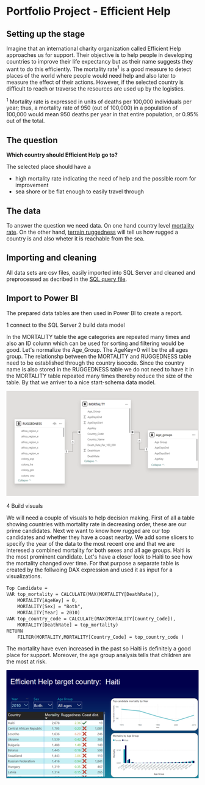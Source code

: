# Portfolio Project - Efficient Help

## Setting up the stage

Imagine that an international charity organization called Efficient Help approaches us for support. Their objective is to help people in developing countries to improve their life expectancy but as their name suggests they want to do this efficiently. The mortality rate<sup>1</sup> is a good measure to detect places of the world where people would need help and also later to measure the effect of their actions. However, if the selected country is difficult to reach or traverse the resources are used up by the logistics. 

<sup>1</sup> Mortality rate is expressed in units of deaths per 100,000 individuals per year; thus, a mortality rate of 950 (out of 100,000) in a population of 100,000 would mean 950 deaths per year in that entire population, or 0.95% out of the total.

## The question

**Which country should Efficient Help go to?**

The selected place should have a
  * high mortality rate indicating the need of help and the possible room for improvement
  * sea shore or be flat enough to easily travel through

## The data

To answer the question we need data. On one hand country level [mortality rate](https://public.tableau.com/app/sample-data/IHME_GBD_2010_MORTALITY_AGE_SPECIFIC_BY_COUNTRY_1970_2010.csv). On the other hand, [terrain ruggedness](https://diegopuga.org/data/rugged/) will tell us how rugged a country is and also wheter it is reachable from the sea. 


## Importing and cleaning

All data sets are csv files, easily imported into SQL Server and cleaned and preprocessed as decribed in the [SQL query file](Portfolio_SQLQuery.sql). 

## Import to Power BI

The prepared data tables are then used in Power BI to create a report.

1 connect to the SQL Server
2 build data model

In the MORTALITY table the age categories are repeated many times and also an ID column which can be used for sorting and filtering would be good. Let's normalize the Age_Group. The AgeKey=0 will be the all ages group. 
The relationshp between the MORTALITY and RUGGEDNESS table need to be established through the country isocode. Since the country name is also stored in the RUGGEDNESS table we do not need to have it in the MORTALITY table repeated many times thereby reduce the size of the table. 
By that we arriver to a nice start-schema data model.

![alt text](https://github.com/dszollosi/Portfolio/blob/main/screeshots/data_model_v0.png)


4 Build visuals

We will need a couple of visuals to help decision making. First of all a table showing countries with mortality rate in decreasing order, these are our prime candidates. Next we want to know how rugged are our top candidates and whether they have a coast nearby. We add some slicers to specify the year of the data to the most recent one and that we are interesed a combined mortality for both sexes and all age groups. Haiti is the most prominent candidate. 
Let's have a closer look to Haiti to see how the mortality changed over time. For that purpose a separate table is created by the follwoing DAX expression and used it as input for a visualizations.

```
Top Candidate = 
VAR top_mortality = CALCULATE(MAX(MORTALITY[DeathRate]),
    MORTALITY[AgeKey] = 0, 
    MORTALITY[Sex] = "Both",
    MORTALITY[Year] = 2010)
VAR top_country_code = CALCULATE(MAX(MORTALITY[Country_Code]),
    MORTALITY[DeathRate] = top_mortality)
RETURN
    FILTER(MORTALITY,MORTALITY[Country_Code] = top_country_code )

```

The mortality have even increased in the past so Haiti is definitely a good place for support. Moreover, the age group analysis tells that children are the most at risk.  


![alt text](https://github.com/dszollosi/Portfolio/blob/main/screeshots/report_v1.png)
